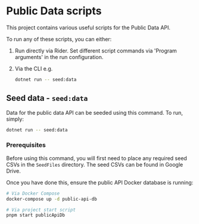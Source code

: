 # Public Data scripts

This project contains various useful scripts for the Public Data API.

To run any of these scripts, you can either:

1. Run directly via Rider. Set different script commands via 'Program arguments' in the run configuration.
2. Via the CLI e.g.

   ```bash
   dotnet run -- seed:data
   ```

## Seed data - `seed:data`

Data for the public data API can be seeded using this command. To run, simply:

```bash
dotnet run -- seed:data
```

### Prerequisites

Before using this command, you will first need to place any required seed CSVs in the `SeedFiles` directory. The seed 
CSVs can be found in Google Drive.

Once you have done this, ensure the public API Docker database is running:

```bash
# Via Docker Compose
docker-compose up -d public-api-db

# Via project start script
pnpm start publicApiDb
```
